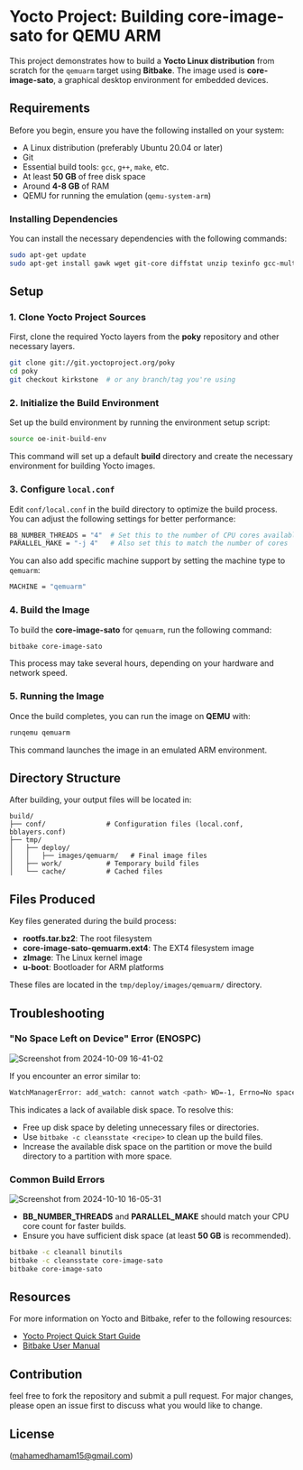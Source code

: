 
# Yocto Project: Building core-image-sato for QEMU ARM

This project demonstrates how to build a **Yocto Linux distribution** from scratch for the `qemuarm` target using **Bitbake**. The image used is **core-image-sato**, a graphical desktop environment for embedded devices.

## Requirements

Before you begin, ensure you have the following installed on your system:
- A Linux distribution (preferably Ubuntu 20.04 or later)
- Git
- Essential build tools: `gcc`, `g++`, `make`, etc.
- At least **50 GB** of free disk space
- Around **4-8 GB** of RAM
- QEMU for running the emulation (`qemu-system-arm`)

### Installing Dependencies

You can install the necessary dependencies with the following commands:

```bash
sudo apt-get update
sudo apt-get install gawk wget git-core diffstat unzip texinfo gcc-multilib      build-essential chrpath socat libsdl1.2-dev xterm
```

## Setup

### 1. Clone Yocto Project Sources

First, clone the required Yocto layers from the **poky** repository and other necessary layers.

```bash
git clone git://git.yoctoproject.org/poky
cd poky
git checkout kirkstone  # or any branch/tag you're using
```

### 2. Initialize the Build Environment

Set up the build environment by running the environment setup script:

```bash
source oe-init-build-env
```

This command will set up a default **build** directory and create the necessary environment for building Yocto images.

### 3. Configure `local.conf`

Edit `conf/local.conf` in the build directory to optimize the build process. You can adjust the following settings for better performance:

```bash
BB_NUMBER_THREADS = "4"  # Set this to the number of CPU cores available 
PARALLEL_MAKE = "-j 4"   # Also set this to match the number of cores
```

You can also add specific machine support by setting the machine type to `qemuarm`:

```bash
MACHINE = "qemuarm"
```

### 4. Build the Image

To build the **core-image-sato** for `qemuarm`, run the following command:

```bash
bitbake core-image-sato
```

This process may take several hours, depending on your hardware and network speed.

### 5. Running the Image

Once the build completes, you can run the image on **QEMU** with:

```bash
runqemu qemuarm
```

This command launches the image in an emulated ARM environment.

## Directory Structure

After building, your output files will be located in:

```
build/
├── conf/               # Configuration files (local.conf, bblayers.conf)
├── tmp/
│   ├── deploy/
│   │   ├── images/qemuarm/   # Final image files
│   ├── work/           # Temporary build files
│   └── cache/          # Cached files
```

## Files Produced

Key files generated during the build process:

- **rootfs.tar.bz2**: The root filesystem
- **core-image-sato-qemuarm.ext4**: The EXT4 filesystem image
- **zImage**: The Linux kernel image
- **u-boot**: Bootloader for ARM platforms

These files are located in the `tmp/deploy/images/qemuarm/` directory.

## Troubleshooting

### "No Space Left on Device" Error (ENOSPC)

![Screenshot from 2024-10-09 16-41-02](https://github.com/user-attachments/assets/424e7a62-922d-4690-ac1b-44e8e5cb7de9)

If you encounter an error similar to:

```bash
WatchManagerError: add_watch: cannot watch <path> WD=-1, Errno=No space left on device (ENOSPC)
```

This indicates a lack of available disk space. To resolve this:

- Free up disk space by deleting unnecessary files or directories.
- Use `bitbake -c cleansstate <recipe>` to clean up the build files.
- Increase the available disk space on the partition or move the build directory to a partition with more space.

### Common Build Errors

![Screenshot from 2024-10-10 16-05-31](https://github.com/user-attachments/assets/6c35c4c9-8d10-431e-91b1-10806c3e4f17)

- **BB_NUMBER_THREADS** and **PARALLEL_MAKE** should match your CPU core count for faster builds.
- Ensure you have sufficient disk space (at least **50 GB** is recommended).

```bash
bitbake -c cleanall binutils
bitbake -c cleansstate core-image-sato
bitbake core-image-sato
```

## Resources

For more information on Yocto and Bitbake, refer to the following resources:

- [Yocto Project Quick Start Guide]([https://www.yoctoproject.org/docs/current/brief-yoctoprojectqs/brief-yoctoprojectqs.html](https://docs.yoctoproject.org/bitbake/))
- [Bitbake User Manual]([https://www.yoctoproject.org/docs/current/bitbake-user-manual/bitbake-user-manual.html](https://docs.yoctoproject.org/bitbake/))

## Contribution
feel free to fork the repository and submit a pull request. For major changes, please open an issue first to discuss what you would like to change.

## License
(mahamedhamam15@gmail.com)
